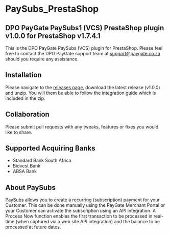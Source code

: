 # PaySubs_PrestaShop
## DPO PayGate PaySubs1 (VCS) PrestaShop plugin v1.0.0 for PrestaShop v1.7.4.1

This is the DPO PayGate PaySubs (VCS) plugin for PrestaShop. Please feel free to contact the DPO PayGate support team at support@paygate.co.za should you require any assistance.

## Installation
Please navigate to the [releases page](https://github.com/PayGate/PaySubs_PrestaShop/releases), download the latest release (v1.0.0) and unzip. You will them be able to follow the integration guide which is included in the zip.

## Collaboration

Please submit pull requests with any tweaks, features or fixes you would like to share.

## Supported Acquiring Banks

- Standard Bank South Africa
- Bidvest Bank
- ABSA Bank

## About PaySubs

[PaySubs](https://www.paygate.co.za/paygate-products/paysubs/) allows you to create a recurring (subscription) payment for your Customer. This can be done manually using the PayGate Merchant Portal or your Customer can activate the subscription using an API integration. A Process Now function enables the first transaction to be processed in real-time (when captured via a web site API integration) and the balance to be processed at future dates.
